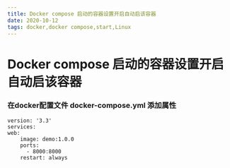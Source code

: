 ```yaml
---
title: Docker compose 启动的容器设置开启自动启该容器
date: 2020-10-12
tags: docker,docker compose,start,Linux
---
```


# Docker compose 启动的容器设置开启自动启该容器

### 在docker配置文件 docker-compose.yml 添加属性

```
version: '3.3'
services:
web:
    image: demo:1.0.0
    ports:
      - 8000:8000
    restart: always
```

